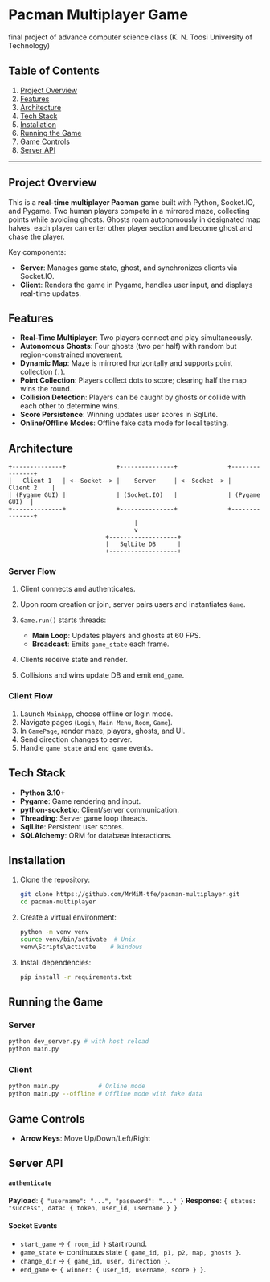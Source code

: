 # Pacman Multiplayer Game

final project of advance computer science class (K. N. Toosi University of Technology)

## Table of Contents

1. [Project Overview](#project-overview)
2. [Features](#features)
3. [Architecture](#architecture)
4. [Tech Stack](#tech-stack)
5. [Installation](#installation)
6. [Running the Game](#running-the-game)
7. [Game Controls](#game-controls)
8. [Server API](#server-api)

---

## Project Overview

This is a **real-time multiplayer Pacman** game built with Python, Socket.IO, and Pygame. Two human players compete in a mirrored maze, collecting points while avoiding ghosts. Ghosts roam autonomously in designated map halves.
each player can enter other player section and become ghost and chase the player.

Key components:

-   **Server**: Manages game state, ghost, and synchronizes clients via Socket.IO.
-   **Client**: Renders the game in Pygame, handles user input, and displays real-time updates.

## Features

-   **Real-Time Multiplayer**: Two players connect and play simultaneously.
-   **Autonomous Ghosts**: Four ghosts (two per half) with random but region-constrained movement.
-   **Dynamic Map**: Maze is mirrored horizontally and supports point collection (`.`).
-   **Point Collection**: Players collect dots to score; clearing half the map wins the round.
-   **Collision Detection**: Players can be caught by ghosts or collide with each other to determine wins.
-   **Score Persistence**: Winning updates user scores in SqlLite.
-   **Online/Offline Modes**: Offline fake data mode for local testing.

## Architecture

```plaintext
+--------------+              +---------------+              +---------------+
|   Client 1   | <--Socket--> |    Server     | <--Socket--> |   Client 2    |
| (Pygame GUI) |              | (Socket.IO)   |              | (Pygame GUI)  |
+--------------+              +---------------+              +---------------+
                                   |
                                   v
                           +-------------------+
                           |   SqlLite DB      |
                           +-------------------+
```

### Server Flow

1. Client connects and authenticates.
2. Upon room creation or join, server pairs users and instantiates `Game`.
3. `Game.run()` starts threads:

    - **Main Loop**: Updates players and ghosts at 60 FPS.
    - **Broadcast**: Emits `game_state` each frame.

4. Clients receive state and render.
5. Collisions and wins update DB and emit `end_game`.

### Client Flow

1. Launch `MainApp`, choose offline or login mode.
2. Navigate pages (`Login`, `Main Menu`, `Room`, `Game`).
3. In `GamePage`, render maze, players, ghosts, and UI.
4. Send direction changes to server.
5. Handle `game_state` and `end_game` events.

## Tech Stack

-   **Python 3.10+**
-   **Pygame**: Game rendering and input.
-   **python-socketio**: Client/server communication.
-   **Threading**: Server game loop threads.
-   **SqlLite**: Persistent user scores.
-   **SQLAlchemy**: ORM for database interactions.

## Installation

1. Clone the repository:

    ```bash
    git clone https://github.com/MrMiM-tfe/pacman-multiplayer.git
    cd pacman-multiplayer
    ```

2. Create a virtual environment:

    ```bash
    python -m venv venv
    source venv/bin/activate  # Unix
    venv\Scripts\activate    # Windows
    ```

3. Install dependencies:

    ```bash
    pip install -r requirements.txt
    ```

## Running the Game

### Server

```bash
python dev_server.py # with host reload
python main.py
```

### Client

```bash
python main.py           # Online mode
python main.py --offline # Offline mode with fake data
```

## Game Controls

-   **Arrow Keys**: Move Up/Down/Left/Right

## Server API

#### `authenticate`

**Payload**: `{ "username": "...", "password": "..." }`
**Response**: `{ status: "success", data: { token, user_id, username } }`

#### Socket Events

-   `start_game` → `{ room_id }` start round.
-   `game_state` ← continuous state `{ game_id, p1, p2, map, ghosts }`.
-   `change_dir` → `{ game_id, user, direction }`.
-   `end_game` ← `{ winner: { user_id, username, score } }`.

